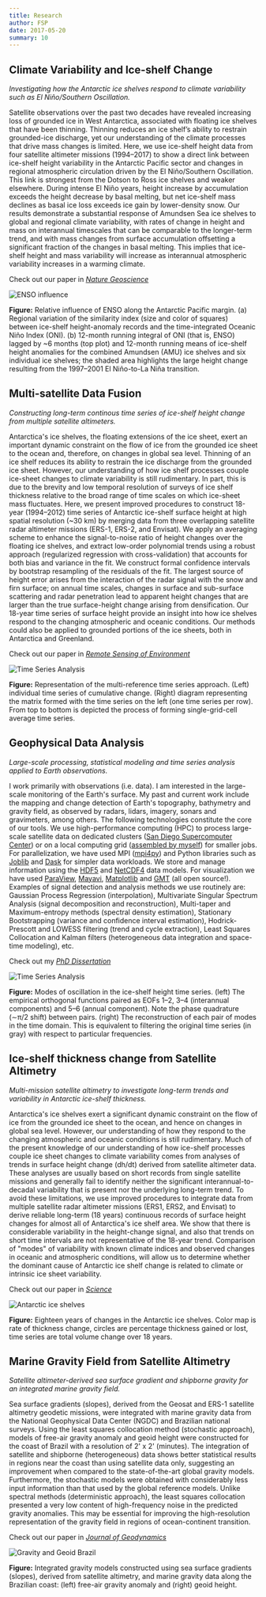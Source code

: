 ```yaml
---
title: Research
author: FSP
date: 2017-05-20
summary: 10
---
```


## Climate Variability and Ice-shelf Change 

*Investigating how the Antarctic ice shelves respond to climate variability such as El Niño/Southern Oscillation.*

Satellite observations over the past two decades have revealed increasing loss of grounded ice in West Antarctica, associated with floating ice shelves that have been thinning. Thinning reduces an ice shelf’s ability to restrain grounded-ice discharge, yet our understanding of the climate processes that drive mass changes is limited. Here, we use ice-shelf height data from four satellite altimeter missions (1994–2017) to show a direct link between ice-shelf height variability in the Antarctic Pacific sector and changes in regional atmospheric circulation driven by the El Niño/Southern Oscillation. This link is strongest from the Dotson to Ross ice shelves and weaker elsewhere. During intense El Niño years, height increase by accumulation exceeds the height decrease by basal melting, but net ice-shelf mass declines as basal ice loss exceeds ice gain by lower-density snow. Our results demonstrate a substantial response of Amundsen Sea ice shelves to global and regional climate variability, with rates of change in height and mass on interannual timescales that can be comparable to the longer-term trend, and with mass changes from surface accumulation offsetting a significant fraction of the changes in basal melting. This implies that ice-shelf height and mass variability will increase as interannual atmospheric variability increases in a warming climate.

Check out our paper in [*Nature Geoscience*](https://www.nature.com/articles/s41561-017-0033-0)

![ENSO influence](/img/enso_influence.png)

**Figure:** Relative influence of ENSO along the Antarctic Pacific margin. (a) Regional variation of the similarity index (size and color of squares) between ice-shelf height-anomaly records and the time-integrated Oceanic Niño Index (ONI). (b) 12-month running integral of ONI (that is, ENSO) lagged by ~6 months (top plot) and 12-month running means of ice-shelf height anomalies for the combined Amundsen (AMU) ice shelves and six individual ice shelves; the shaded area highlights the large height change resulting from the 1997–2001 El Niño-to-La Niña transition.


## Multi-satellite Data Fusion 

*Constructing long-term continous time series of ice-shelf height change from multiple satellite altimeters.*

Antarctica's ice shelves, the floating extensions of the ice sheet, exert an important dynamic constraint on the flow of ice from the grounded ice sheet to the ocean and, therefore, on changes in global sea level. Thinning of an ice shelf reduces its ability to restrain the ice discharge from the grounded ice sheet. However, our understanding of how ice shelf processes couple ice-sheet changes to climate variability is still rudimentary. In part, this is due to the brevity and low temporal resolution of surveys of ice shelf thickness relative to the broad range of time scales on which ice-sheet mass fluctuates. Here, we present improved procedures to construct 18-year (1994–2012) time series of Antarctic ice-shelf surface height at high spatial resolution (~30 km) by merging data from three overlapping satellite radar altimeter missions (ERS-1, ERS-2, and Envisat). We apply an averaging scheme to enhance the signal-to-noise ratio of height changes over the floating ice shelves, and extract low-order polynomial trends using a robust approach (regularized regression with cross-validation) that accounts for both bias and variance in the fit. We construct formal confidence intervals by bootstrap resampling of the residuals of the fit. The largest source of height error arises from the interaction of the radar signal with the snow and firn surface; on annual time scales, changes in surface and sub-surface scattering and radar penetration lead to apparent height changes that are larger than the true surface-height change arising from densification. Our 18-year time series of surface height provide an insight into how ice shelves respond to the changing atmospheric and oceanic conditions. Our methods could also be applied to grounded portions of the ice sheets, both in Antarctica and Greenland.

Check out our paper in [*Remote Sensing of Environment*](https://www.sciencedirect.com/science/article/pii/S0034425716300268)

![Time Series Analysis](/img/tseries_matrix.png)

**Figure:** Representation of the multi-reference time series approach. (Left) individual time series of cumulative change. (Right) diagram representing the matrix formed with the time series on the left (one time series per row). From top to bottom is depicted the process of forming single-grid-cell average time series.


## Geophysical Data Analysis

*Large-scale processing, statistical modeling and time series analysis applied to Earth observations.*

I work primarily with observations (i.e. data). I am interested in the large-scale monitoring of the Earth's surface. My past and current work include the mapping and change detection of Earth's topography, bathymetry and gravity field, as observed by radars, lidars, imagery, sonars and gravimeters, among others. The following technologies constitute the core of our tools. We use high-performance computing (HPC) to process large-scale satellite data on dedicated clusters ([San Diego Supercomputer Center](https://www.sdsc.edu/News%20Items/PR20150420_antarctic_ice.html)) or on a local computing grid ([assembled by myself](https://gist.github.com/fspaolo/5942163)) for smaller jobs. For parallelization, we have used MPI ([mpi4py](https://bitbucket.org/mpi4py/mpi4py)) and Python libraries such as [Joblib](https://pythonhosted.org/joblib/) and [Dask](http://dask.pydata.org/en/latest/) for simpler data workloads. We store and manage information using the [HDF5](https://www.hdfgroup.org/HDF5/) and [NetCDF4](http://www.unidata.ucar.edu/software/netcdf/) data models. For visualization we have used [ParaView](http://www.paraview.org/), [Mayavi](http://docs.enthought.com/mayavi/mayavi/), [Matplotlib](http://matplotlib.org/) and [GMT](http://gmt.soest.hawaii.edu/) (all open source!). Examples of signal detection and analysis methods we use routinely are: Gaussian Process Regression (interpolation), Multivariate Singular Spectrum Analysis (signal decomposition and reconstruction), Multi-taper and Maximum-entropy methods (spectral density estimation), Stationary Bootstrapping (variance and confidence interval estimation), Hodrick-Prescott and LOWESS filtering (trend and cycle extraction), Least Squares Collocation and Kalman filters (heterogeneous data integration and space-time modeling), etc.

Check out my [*PhD Dissertation*](http://fspaolo.net/work/phd/)

![Time Series Analysis](/img/oscil_modes.png)

**Figure:** Modes of oscillation in the ice-shelf height time series. (left) The empirical orthogonal functions paired as EOFs 1–2, 3–4 (interannual components) and 5–6 (annual component). Note the phase quadrature (∼π/2 shift) between pairs. (right) The reconstruction of each pair of modes in the time domain. This is equivalent to filtering the original time series (in gray) with respect to particular frequencies.


## Ice-shelf thickness change from Satellite Altimetry

*Multi-mission satellite altimetry to investigate long-term trends and variability in Antarctic ice-shelf thickness.*

Antarctica's ice shelves exert a significant dynamic constraint on the flow of ice from the grounded ice sheet to the ocean, and hence on changes in global sea level. However, our understanding of how they respond to the changing atmospheric and oceanic conditions is still rudimentary. Much of the present knowledge of our understanding of how ice-shelf processes couple ice sheet changes to climate variability comes from analyses of trends in surface height change (dh/dt) derived from satellite altimeter data. These analyses are usually based on short records from single satellite missions and generally fail to identify neither the significant interannual-to-decadal variability that is present nor the underlying long-term trend. To avoid these limitations, we use improved procedures to integrate data from multiple satellite radar altimeter missions (ERS1, ERS2, and Envisat) to derive reliable long-term (18 years) continuous records of surface height changes for almost all of Antarctica's ice shelf area. We show that there is considerable variability in the height-change signal, and also that trends on short time intervals are not representative of the 18-year trend. Comparison of "modes" of variability with known climate indices and observed changes in oceanic and atmospheric conditions, will allow us to determine whether the dominant cause of Antarctic ice shelf change is related to climate or intrinsic ice sheet variability.

Check out our paper in [*Science*](http://www.sciencemag.org/content/348/6232/327.abstract)

![Antarctic ice shelves](/img/ishelf_change.png)

**Figure:** Eighteen years of changes in the Antarctic ice shelves. Color map is rate of thickness change, circles are percentage thickness gained or lost, time series are total volume change over 18 years.


## Marine Gravity Field from Satellite Altimetry

*Satellite altimeter-derived sea surface gradient and shipborne gravity for an integrated marine gravity field.*

Sea surface gradients (slopes), derived from the Geosat and ERS-1 satellite altimetry geodetic missions, were integrated with marine gravity data from the National Geophysical Data Center (NGDC) and Brazilian national surveys. Using the least squares collocation method (stochastic approach), models of free-air gravity anomaly and geoid height were constructed for the coast of Brazil with a resolution of 2' x 2' (minutes). The integration of satellite and shipborne (heterogeneous) data shows better statistical results in regions near the coast than using satellite data only, suggesting an improvement when compared to the state-of-the-art global gravity models. Furthermore, the stochastic models were obtained with considerably less input information than that used by the global reference models. Unlike spectral methods (deterministic approach), the least squares collocation presented a very low content of high-frequency noise in the predicted gravity anomalies. This may be essential for improving the high-resolution representation of the gravity field in regions of ocean-continent transition.

Check out our paper in [*Journal of Geodynamics*](http://www.sciencedirect.com/science/article/pii/S0264370710000803)

![Gravity and Geoid Brazil](/img/gravity_geoid.png)

**Figure:** Integrated gravity models constructed using sea surface gradients (slopes), derived from satellite altimetry, and marine gravity data along the Brazilian coast: (left) free-air gravity anomaly and (right) geoid height.
